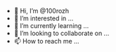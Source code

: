 - 👋 Hi, I’m @100rozh
- 👀 I’m interested in ...
- 🌱 I’m currently learning ...
- 💞️ I’m looking to collaborate on ...
- 📫 How to reach me ...

<!---
100rozh/100rozh is a ✨ special ✨ repository because its `README.md` (this file) appears on your GitHub profile.
You can click the Preview link to take a look at your changes.
--->
